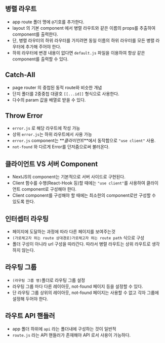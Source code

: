 ## 병렬 라우트

- app route 폴더 명에 `@`기호를 추가한다.
- layout 의 기본 component 에서 병렬 라우트와 같은 이름의 props를 추출하여 component를 출력한다.
- 단, 병렬 라우터의 하위 라우터를 가지려면 동일 이름의 하위 라우터를 모든 병렬 라우터에 추가해 주어야 한다.
- 하위 라우터에 변경 내용이 없다면 `default.js` 파일을 이용하여 항상 같은 component를 출력할 수 있다.

## Catch-All

- page router 의 중첩된 동적 route와 비슷한 개념
- 단지 폴더를 2중중첩 대괄호 `[[...id]]` 형식으로 사용한다.
- 다수의 param 값을 배열로 받을 수 있다.

## Throw Error

- `error.js` 로 해당 라우트에 작성 가능
- 상위 `error.js`는 하위 라우트에서 사용 가능
- `error.js` component는 **_클라이언트_**에서 동작함으로 `"use client"` 사용.
- `not-found` 와 다르게 Error를 던저줌으로써 불러온다.

## 클라이언트 VS 서버 Component

- NextJS의 component는 기본적으로 서버 사이드로 구현된다.
- Client 함수를 수행(React-Hook 등)할 때에는 `"use client"`를 사용하여 클라이언트 component로 구성해야 한다.
- Client component를 구성해야 할 때에는 최소한의 component로만 구성할 수 있도록 한다.

## 인터셉터 라우팅

- 페이지에 도달하는 과정에 따라 다른 페이지를 보여주는것
- `(가로채고자 하는 route 상대경로)가로채고자 하는 route path` 식으로 구성
- 폴더 구성이 아니라 url 구성을 따라간다. 따라서 병렬 라우트는 상위 라우트로 생각하지 않는다.

## 라우팅 그룹

- `(라우팅 그룹 명)`폴더로 라우팅 그룹 설정
- 라우팅 그룹 마다 다른 레이아웃, not-found 페이지 등을 설정할 수 있다.
- 단 라우팅 그룹 상위의 레이아웃, not-found 페이지는 사용할 수 없고 각자 그룹에 설정해 두어야 한다.

## 라우트 API 핸들러

- app 폴더 하위에 `api` 라는 폴더내에 구성하는 것이 일반적
- `route.js` 라는 API 핸들러가 존재해야 API 로서 사용이 가능하다.
